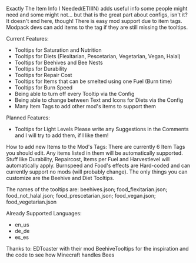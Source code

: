 
Exactly The Item Info I Needed(ETIIIN) adds useful info some people might need and some might not... but that is the great part about configs, isn't it? It doesn't end here, though! There is easy mod support due to item tags. Modpack devs can add items to the tag if they are still missing the tooltips.

Current Features:
- Tooltips for Saturation and Nutrition
- Tooltips for Diets (Flexitarian, Pescetarian, Vegetarian, Vegan, Halal)
- Tooltips for Beehives and Bee Nests
- Tooltips for Durability
- Tooltips for Repair Cost
- Tooltips for Items that can be smelted using one Fuel (Burn time)
- Tooltips for Burn Speed
- Being able to turn off every Tooltip via the Config
- Being able to change between Text and Icons for Diets via the Config
- Many Item Tags to add other mod's items to support them


Planned Features:
 - Tooltips for Light Levels
Please write any Suggestions in the Comments and I will try to add them, if I like them!


How to add new Items to the Mod's Tags:
There are currently 6 Item Tags you should edit. Any items listed in them will be automatically supported. Stuff like Durability, Repaircost, Items per Fuel and Harvestlevel will automatically apply. Burnspeed and Food's effects are Hard-coded and can currently support no mods (will probably change). The only things you can customize are the Beehive and Diet Tooltips.

The names of the tooltips are: beehives.json; food_flexitarian.json; food_not_halal.json; food_prescetarian.json; food_vegan.json; food_vegetarian.json


Already Supported Languages:
- en_us
- de_de
- es_es


Thanks to:
EDToaster with their mod BeehiveTooltips for the inspiration and the code to see how Minecraft handles Bees
